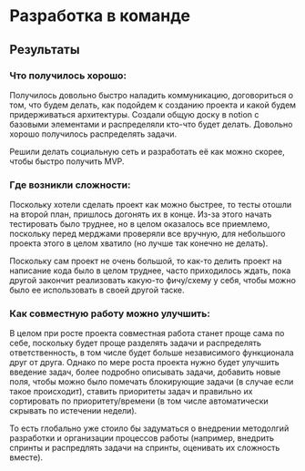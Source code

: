 # Разработка в команде

## Результаты

### Что получилось хорошо:

Получилось довольно быстро наладить коммуникацию, договориться о том, что будем делать, как подойдем к созданию проекта и какой будем придерживаться архитектуры. Создали общую доску в notion с базовыми элементами и распределяли кто-что будет делать. Довольно хорошо получилось распределять задачи.

Решили делать социальную сеть и разработать её как можно скорее, чтобы быстро получить MVP.

### Где возникли сложности:

Поскольку хотели сделать проект как можно быстрее, то тесты отошли на второй план, пришлось догонять их в конце. Из-за этого начать тестировать было труднее, но в целом оказалось все приемлемо, поскольку перед мерджами проверяли все вручную, для небольшого проекта этого в целом хватило (но лучше так конечно не делать).

Поскольку сам проект не очень большой, то как-то делить проект на написание кода было в целом труднее, часто приходилось ждать, пока другой закончит реализовать какую-то фичу/схему у себя, чтобы можно было ее использовать в своей другой таске.

### Как совместную работу можно улучшить:

В целом при росте проекта совместная работа станет проще сама по себе, поскольку будет проще разделять задачи и распределять ответственность, в том числе будет больше независимого функционала друг от друга. Однако по мере роста проекта нужно будет улучшить введение задач, более подробно описывать задачи, добавить новые поля, чтобы можно было помечать блокирующие задачи (в случае если такое происходит), ставить приоритеты задач и правильно их сортировать по приоритету/времени (в том числе автоматически скрывать по истечении недели).

То есть глобально уже стоило бы задуматься о внедрении методолгий разработки и организации процессов работы (например, внедрить спринты и распредлять задачи на спринты, оценивать их сложность вместе).